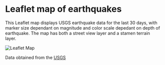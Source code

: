 # Leaflet map of earthquakes

This Leaflet map displays USGS earthquake data for the last 30 days, with marker size dependant on magnitude and color scale depedant on depth of earthquake. The map has both a street view layer and a stamen terrain layer.   

![Leaflet Map](https://justinepile.github.io/images/LeafletMap.png)

Data obtained from the [USGS](https://earthquake.usgs.gov/earthquakes/feed/v1.0/geojson.php)
